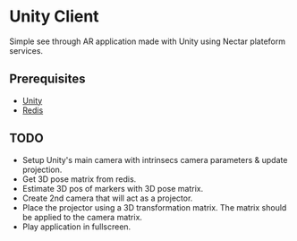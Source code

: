 # Unity Client
Simple see through AR application made with Unity using Nectar plateform services.

## Prerequisites
- [Unity](https://unity3d.com/fr)
- [Redis](https://redis.io/)

## TODO
- Setup Unity's main camera with intrinsecs camera parameters & update projection.
- Get 3D pose matrix from redis.
- Estimate 3D pos of markers with 3D pose matrix.
- Create 2nd camera that will act as a projector.
- Place the projector using a 3D transformation matrix. The matrix should be applied to the camera matrix.
- Play application in fullscreen.

